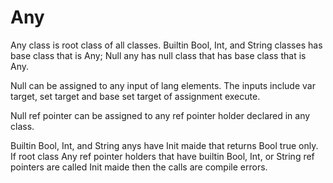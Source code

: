 # Any

Any class is root class of all classes.
Builtin Bool, Int, and String classes has base class that is Any;
Null any has null class that has base class that is Any.

Null can be assigned to any input of lang elements.
The inputs include var target, set target and base set target of assignment execute.

Null ref pointer can be assigned to any ref pointer holder declared in any class.

Builtin Bool, Int, and String anys have Init maide that returns Bool true only.
If root class Any ref pointer holders that have builtin Bool, Int, or String ref pointers are called Init maide then
the calls are compile errors.